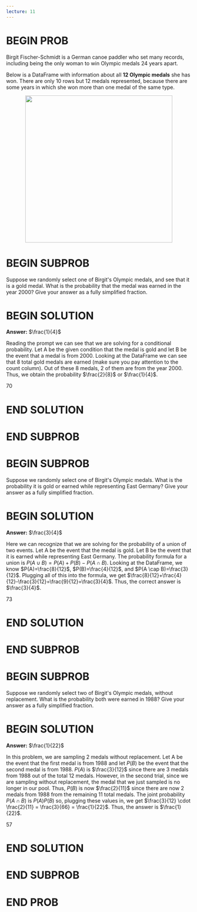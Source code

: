 ```yaml
---
lecture: 11
---
```


# BEGIN PROB

Birgit Fischer-Schmidt is a German canoe paddler who set many records,
including being the only woman to win Olympic medals 24 years apart.

Below is a DataFrame with information about all **12 Olympic medals**
she has won. There are only 10 rows but 12 medals represented, because
there are some years in which she won more than one medal of the same
type.

<center><img src='../assets/images/wi24-final/birgit.jpg' width=400></center>

# BEGIN SUBPROB

Suppose we randomly select one of Birgit's Olympic medals, and see that
it is a gold medal. What is the probability that the medal was earned in
the year 2000? Give your answer as a fully simplified fraction.


# BEGIN SOLUTION
**Answer:** $\frac{1}{4}$

Reading the prompt we can see that we are solving for a conditional probability. Let A be the given condition that the medal is gold and let B be the event that a medal is from 2000. Looking at the DataFrame we can see that 8 total gold medals are earned (make sure you pay attention to the count column). Out of these 8 medals, 2 of them are from the year 2000. Thus, we obtain the probability $\frac{2}{8}$ or $\frac{1}{4}$.

<average>70</average>

# END SOLUTION

# END SUBPROB

# BEGIN SUBPROB

Suppose we randomly select one of Birgit's Olympic medals. What is the
probability it is gold or earned while representing East Germany? Give
your answer as a fully simplified fraction.

# BEGIN SOLUTION
**Answer:** $\frac{3}{4}$

Here we can recognize that we are solving for the probability of a union of two events. Let A be the event that the medal is gold. Let B be the event that it is earned while representing East Germany. The probability formula for a union is $P(A \cup B) = P(A) + P(B) - P(A \cap B)$. Looking at the DataFrame, we know $P(A)=\frac{8}{12}$, $P(B)=\frac{4}{12}$, and $P(A \cap B)=\frac{3}{12}$. Plugging all of this into the formula, we get $\frac{8}{12}+\frac{4}{12}-\frac{3}{12}=\frac{9}{12}=\frac{3}{4}$. Thus, the correct answer is $\frac{3}{4}$.

<average>73</average>

# END SOLUTION

# END SUBPROB

# BEGIN SUBPROB

Suppose we randomly select two of Birgit's Olympic medals, without
replacement. What is the probability both were earned in 1988? Give your
answer as a fully simplified fraction.

# BEGIN SOLUTION
**Answer:** $\frac{1}{22}$

In this problem, we are sampling 2 medals without replacement. Let A be the event that the first medal is from 1988 and let $P(B)$ be the event that the second medal is from 1988. $P(A)$ is $\frac{3}{12}$ since there are 3 medals from 1988 out of the total 12 medals. However, in the second trial, since we are sampling without replacement, the medal that we just sampled is no longer in our pool. Thus, $P(B)$ is now $\frac{2}{11}$ since there are now 2 medals from 1988 from the remaining 11 total medals. The joint probability $P(A \cap B)$ is $P(A)P(B)$ so, plugging these values in, we get $\frac{3}{12} \cdot \frac{2}{11} = \frac{3}{66} = \frac{1}{22}$. Thus, the answer is $\frac{1}{22}$.

<average>57</average>

# END SOLUTION

# END SUBPROB

# END PROB